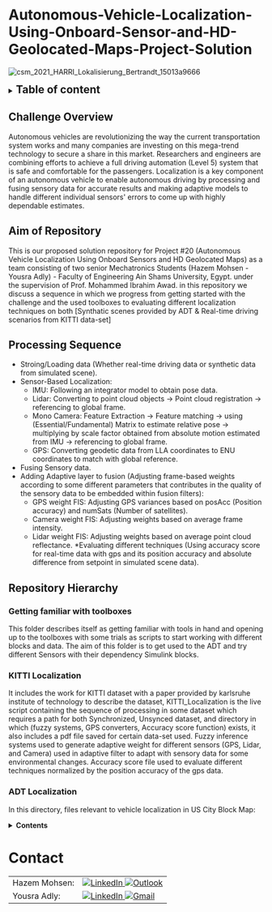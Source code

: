 # Autonomous-Vehicle-Localization-Using-Onboard-Sensor-and-HD-Geolocated-Maps-Project-Solution #

![csm_2021_HARRI_Lokalisierung_Bertrandt_15013a9666](https://github.com/Hazem-M-Abdelaziz/Autonomous-Vehicle-Localization-Using-Onboars-Sensor-and-HD-Geolocated-Maps-Project-Solution/assets/87466265/b1a57157-ddde-49a0-ba18-c606cd8b2596)

<details>
  <summary><h2 style="display: inline;">Table of content</h2></summary>
  
- [Challenge Overview](#challenge-overview)
- [Aim of Repository](#aim-of-repository)
- [Processing Sequence](#processing-sequence)
- [Repository Hierarchy](#repository-hierarchy)
  - [Getting familiar with toolboxes](#getting-familiar-with-toolboxes)
  - [KITTI Localization](#kitti-localization)
  - [ADT Localization](#adt-localization)

</details>



## Challenge Overview ##
Autonomous vehicles are revolutionizing the way the current transportation system works and many companies are investing on this mega-trend technology to secure a share in this market. Researchers and engineers are combining efforts to achieve a full driving automation (Level 5) system that is safe and comfortable for the passengers. Localization is a key component of an autonomous vehicle to enable autonomous driving by processing and fusing sensory data for accurate results and making adaptive models to handle different individual sensors' errors to come up with highly dependable estimates.

## Aim of Repository ##
This is our proposed solution repository for Project #20 (Autonomous Vehicle Localization Using Onboard Sensors and HD Geolocated Maps) as a team consisting of two senior Mechatronics Students (Hazem Mohsen - Yousra Adly) - Faculty of Engineering Ain Shams University, Egypt. under the supervision of Prof. Mohammed Ibrahim Awad.
in this repository we discuss a sequence in which we progress from getting started with the challenge and the used toolboxes to evaluating different localization techniques on both [Synthatic scenes provided by ADT & Real-time driving scenarios from KITTI data-set]

## Processing Sequence ##
* Stroing/Loading data (Whether real-time driving data or synthetic data from simulated scene).
* Sensor-Based Localization:
  * IMU: Following an integrator model to obtain pose data.
  * Lidar: Converting to point cloud objects -> Point cloud registration -> referencing to global frame.
  * Mono Camera: Feature Extraction -> Feature matching ->  using (Essential/Fundamental) Matrix to estimate relative pose -> multiplying by scale factor obtained from absolute motion estimated from IMU -> referencing to global frame.
  * GPS: Converting geodetic data from LLA coordinates to ENU coordinates to match with global reference.
* Fusing Sensory data.
* Adding Adaptive layer to fusion (Adjusting frame-based weights according to some different parameters that contributes in the quality of the sensory data to be embedded within fusion filters):
  * GPS weight FIS: Adjusting GPS variances based on posAcc (Position accuracy) and numSats (Number of satellites).
  * Camera weight FIS: Adjusting weights based on average frame intensity.
  * Lidar weight FIS: Adjusting weights based on average point cloud reflectance.
*Evaluating different techniques (Using accuracy score for real-time data with gps and its position accuracy and absolute difference from setpoint in simulated scene data).

## Repository Hierarchy ##
### Getting familiar with toolboxes
This folder describes itself as getting familiar with tools in hand and opening up to the toolboxes with some trials as scripts to start working with different blocks and data.
The aim of this folder is to get used to the ADT and try different Sensors with their dependency Simulink blocks.

### KITTI Localization ###
It includes the work for KITTI dataset with a paper provided by karlsruhe institute of technology to describe the dataset, KITTI_Localization is the live script containing the sequence of processing in some dataset which requires a path for both Synchronized, Unsynced dataset, and directory in which (fuzzy systems, GPS converters, Accuracy score function) exists, it also includes a pdf file saved for certain data-set used.
Fuzzy inference systems used to generate adaptive weight for different sensors (GPS, Lidar, and Camera) used in adaptive filter to adapt with sensory data for some environmental changes.
Accuracy score file used to evaluate different techniques normalized by the position accuracy of the gps data.

### ADT Localization ###
In this directory, files relevant to vehicle localization in US City Block Map:

<details>
<summary><strong> Contents </strong></summary>
  
  - ADT_Localization.mlx: MATLAB Live Script facilitating vehicle localization using a combination of IMU, INS, GPS, camera, and LiDAR sensors.
  - ADT_Localization.pdf: A PDF document presenting the content of the ADT_Localization script along with its outputs.
  - ADT_SimulinkModel.slx: Simulink model illustrating an ego vehicle's dynamics within a US city block map, integrating IMU, INS, GPS, camera, and LiDAR sensors.
  - ADTOutput.mat: Workspace file capturing the outputs generated by the ADT_Localization script and ADT_SimulinkModel.
  - variablesInitialization.m: Script facilitating the initialization of vehicle pose, weather conditions, GPS velocity and accuracy, as well as the configuration of camera and LiDAR parameters.
  - GPSVelocities.mat: Dataset containing GPS velocities in the X and Y directions derived from IMU output velocity.
  - PcdR.mat: Dataset comprising extracted LiDAR reflectivity output from the LiDAR Simulink block.
  - PoseUSCityBlock.mat: Dataset containing ego vehicle's temporal sampling and pose data (X, Y, Yaw) within a US city block.
  - helperFromWorkspace.m: Script designed for passing synchronized positional data into the model at every sample time.
  - convertVideoToFrames.m: Script facilitating the conversion of camera video into grayscale frames.
  - lla_to_enu.mlx: MATLAB Live Script enabling the conversion of Latitude, Longitude, and Altitude (LLA) coordinates into East, North, Up (ENU) coordinates.
</details>

# Contact

<table>
  <tr>
    <td>Hazem Mohsen:</td>
    <td>
      <a href="https://www.linkedin.com/in/hazem-mohsen-739b14245/" target="_blank">
        <img src="https://img.shields.io/badge/LinkedIn-informational?style=flat&logo=linkedin&logoColor=white&color=0077B5" alt="LinkedIn">
      </a>
      <a href="1900973@eng.asu.edu.eg" target="_blank">
        <img src="https://img.shields.io/badge/Outlook-red?style=flat&logo=gmail&logoColor=white" alt="Outlook">
      </a>
    </td>
  </tr>
  <tr>
    <td>Yousra Adly:</td>
    <td>
      <a href="https://linkedin.com/in/yousra-adly-7a0905238" target="_blank">
        <img src="https://img.shields.io/badge/LinkedIn-informational?style=flat&logo=linkedin&logoColor=white&color=0077B5" alt="LinkedIn">
      </a>
      <a href="yousra.adly17@gmail.com" target="_blank">
        <img src="https://img.shields.io/badge/Gmail-red?style=flat&logo=gmail&logoColor=white" alt="Gmail">
      </a>
    </td>
  </tr>
</table>

